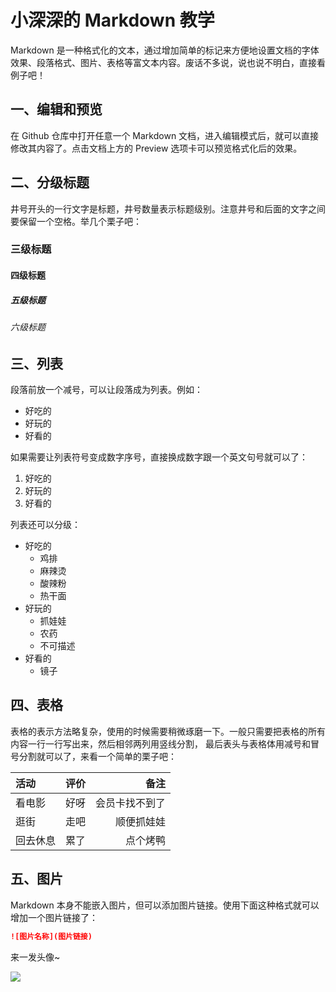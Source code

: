 # 小深深的 Markdown 教学
Markdown 是一种格式化的文本，通过增加简单的标记来方便地设置文档的字体效果、段落格式、图片、表格等富文本内容。废话不多说，说也说不明白，直接看例子吧！

## 一、编辑和预览
在 Github 仓库中打开任意一个 Markdown 文档，进入编辑模式后，就可以直接修改其内容了。点击文档上方的 Preview 选项卡可以预览格式化后的效果。

## 二、分级标题
井号开头的一行文字是标题，井号数量表示标题级别。注意井号和后面的文字之间要保留一个空格。举几个栗子吧：

### 三级标题
#### 四级标题
##### 五级标题
###### 六级标题

## 三、列表
段落前放一个减号，可以让段落成为列表。例如：
- 好吃的
- 好玩的
- 好看的

如果需要让列表符号变成数字序号，直接换成数字跟一个英文句号就可以了：
1. 好吃的
2. 好玩的
3. 好看的

列表还可以分级：
- 好吃的
  - 鸡排
  - 麻辣烫
  - 酸辣粉
  - 热干面
- 好玩的
  - 抓娃娃
  - 农药
  - 不可描述
- 好看的
  - 镜子
  
## 四、表格
表格的表示方法略复杂，使用的时候需要稍微琢磨一下。一般只需要把表格的所有内容一行一行写出来，然后相邻两列用竖线分割，
最后表头与表格体用减号和冒号分割就可以了，来看一个简单的栗子吧：

活动 | 评价 | 备注
:- | :- | -:
看电影 | 好呀 | 会员卡找不到了
逛街 | 走吧 | 顺便抓娃娃
回去休息 | 累了 | 点个烤鸭

## 五、图片
Markdown 本身不能嵌入图片，但可以添加图片链接。使用下面这种格式就可以增加一个图片链接了：
```markdown
![图片名称](图片链接)
```
来一发头像~

![](https://avatars2.githubusercontent.com/u/28729295?s=460&v=4)
